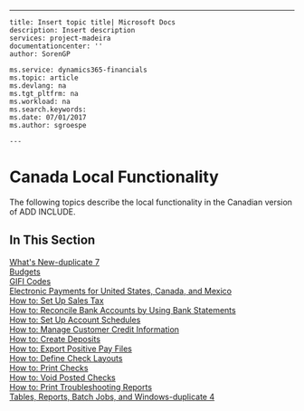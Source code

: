 ---
    title: Insert topic title| Microsoft Docs
    description: Insert description
    services: project-madeira
    documentationcenter: ''
    author: SorenGP

    ms.service: dynamics365-financials
    ms.topic: article
    ms.devlang: na
    ms.tgt_pltfrm: na
    ms.workload: na
    ms.search.keywords:
    ms.date: 07/01/2017
    ms.author: sgroespe

    ---
# Canada Local Functionality
The following topics describe the local functionality in the Canadian version of ADD INCLUDE<!--[!INCLUDE[navnow](../../includes/navnow_md.md)]-->.  
  
## In This Section  
 [What's New-duplicate 7](../what-s-new-duplicate-7.md)  
  [Budgets](../budgets.md)  
  [GIFI Codes](../gifi-codes.md)  
  [Electronic Payments for United States, Canada, and Mexico](../electronic-payments-for-united-states-canada-and-mexico.md)  
  [How to: Set Up Sales Tax](../how-to-set-up-sales-tax.md)  
  [How to: Reconcile Bank Accounts by Using Bank Statements](../how-to-reconcile-bank-accounts-by-using-bank-statements.md)  
  [How to: Set Up Account Schedules](../how-to-set-up-account-schedules.md)  
  [How to: Manage Customer Credit Information](../how-to-manage-customer-credit-information.md)  
  [How to: Create Deposits](../how-to-create-deposits.md)  
  [How to: Export Positive Pay Files](../how-to-export-positive-pay-files.md)  
  [How to: Define Check Layouts](../how-to-define-check-layouts.md)  
  [How to: Print Checks](../how-to-print-checks.md)  
  [How to: Void Posted Checks](../how-to-void-posted-checks.md)  
  [How to: Print Troubleshooting Reports](../how-to-print-troubleshooting-reports.md)  
  [Tables, Reports, Batch Jobs, and Windows-duplicate 4](../tables-reports-batch-jobs-and-windows-duplicate-4.md)